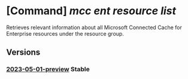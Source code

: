 # [Command] _mcc ent resource list_

Retrieves relevant information about all Microsoft Connected Cache for Enterprise resources under the resource group.

## Versions

### [2023-05-01-preview](/Resources/mgmt-plane/L3N1YnNjcmlwdGlvbnMve30vcHJvdmlkZXJzL21pY3Jvc29mdC5jb25uZWN0ZWRjYWNoZS9lbnRlcnByaXNlbWNjY3VzdG9tZXJz/2023-05-01-preview.xml) **Stable**

<!-- mgmt-plane /subscriptions/{}/providers/microsoft.connectedcache/enterprisemcccustomers 2023-05-01-preview -->
<!-- mgmt-plane /subscriptions/{}/resourcegroups/{}/providers/microsoft.connectedcache/enterprisemcccustomers 2023-05-01-preview -->
